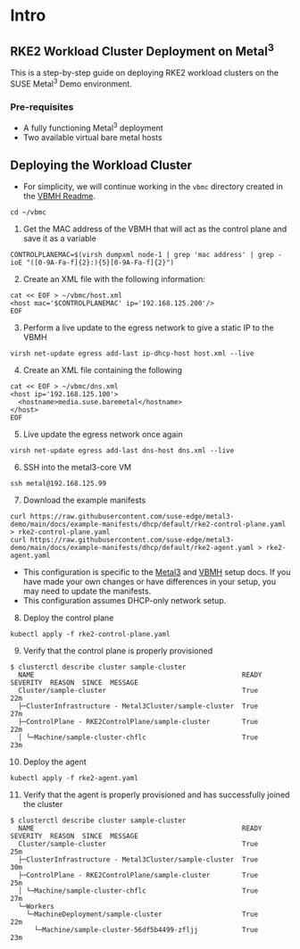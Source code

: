 # Intro

## RKE2 Workload Cluster Deployment on Metal<sup>3</sup>

This is a step-by-step guide on deploying RKE2 workload clusters on the SUSE Metal<sup>3</sup> Demo environment.

### Pre-requisites

- A fully functioning Metal<sup>3</sup> deployment
- Two available virtual bare metal hosts

## Deploying the Workload Cluster

- For simplicity, we will continue working in the `vbmc` directory created in the [VBMH Readme](./vbmh-setup.md).

```shell
cd ~/vbmc
```

1. Get the MAC address of the VBMH that will act as the control plane and save it as a variable

```shell
CONTROLPLANEMAC=$(virsh dumpxml node-1 | grep 'mac address' | grep -ioE "([0-9A-Fa-f]{2}:){5}[0-9A-Fa-f]{2}")
```

2. Create an XML file with the following information:

```shell
cat << EOF > ~/vbmc/host.xml
<host mac='$CONTROLPLANEMAC' ip='192.168.125.200'/>
EOF
```

3. Perform a live update to the egress network to give a static IP to the VBMH

```shell
virsh net-update egress add-last ip-dhcp-host host.xml --live
```

4. Create an XML file containing the following

```shell
cat << EOF > ~/vbmc/dns.xml
<host ip='192.168.125.100'>
  <hostname>media.suse.baremetal</hostname>
</host>
EOF
```

5. Live update the egress network once again

```shell
virsh net-update egress add-last dns-host dns.xml --live
```

6. SSH into the metal3-core VM
```shell
ssh metal@192.168.125.99
```

7. Download the example manifests

```shell
curl https://raw.githubusercontent.com/suse-edge/metal3-demo/main/docs/example-manifests/dhcp/default/rke2-control-plane.yaml > rke2-control-plane.yaml
curl https://raw.githubusercontent.com/suse-edge/metal3-demo/main/docs/example-manifests/dhcp/default/rke2-agent.yaml > rke2-agent.yaml
```

- This configuration is specific to the [Metal3](./metal3-setup.md) and [VBMH](./vbmh-setup.md) setup docs.
  If you have made your own changes or have differences in your setup, you may need to update the manifests.
- This configuration assumes DHCP-only network setup.

8. Deploy the control plane

```shell
kubectl apply -f rke2-control-plane.yaml
```

9. Verify that the control plane is properly provisioned

```shell
$ clusterctl describe cluster sample-cluster
  NAME                                                    READY  SEVERITY  REASON  SINCE  MESSAGE
  Cluster/sample-cluster                                  True                     22m
  ├─ClusterInfrastructure - Metal3Cluster/sample-cluster  True                     27m
  ├─ControlPlane - RKE2ControlPlane/sample-cluster        True                     22m
  │ └─Machine/sample-cluster-chflc                        True                     23m
```

10. Deploy the agent

```shell
kubectl apply -f rke2-agent.yaml
```

11. Verify that the agent is properly provisioned and has successfully joined the cluster

```shell
$ clusterctl describe cluster sample-cluster
  NAME                                                    READY  SEVERITY  REASON  SINCE  MESSAGE
  Cluster/sample-cluster                                  True                     25m
  ├─ClusterInfrastructure - Metal3Cluster/sample-cluster  True                     30m
  ├─ControlPlane - RKE2ControlPlane/sample-cluster        True                     25m
  │ └─Machine/sample-cluster-chflc                        True                     27m
  └─Workers
    └─MachineDeployment/sample-cluster                    True                     22m
      └─Machine/sample-cluster-56df5b4499-zfljj           True                     23m
```
